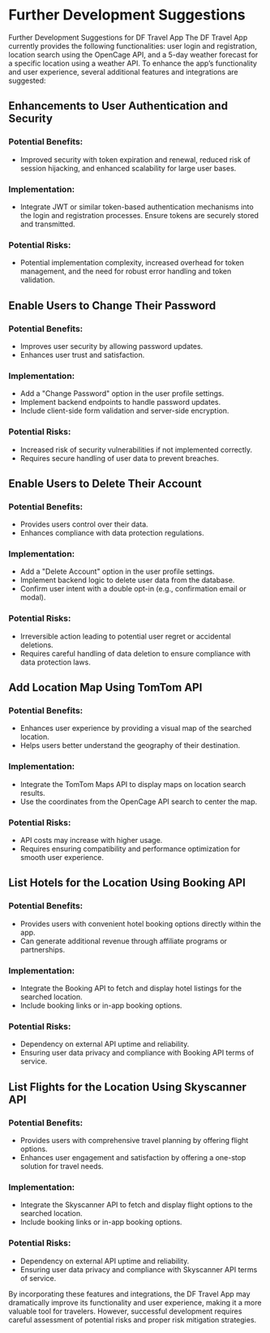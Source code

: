 # Further Development Suggestions

Further Development Suggestions for DF Travel App
The DF Travel App currently provides the following functionalities: user login and registration, location search using the OpenCage API, and a 5-day weather forecast for a specific location using a weather API. To enhance the app’s functionality and user experience, several additional features and integrations are suggested:

## Enhancements to User Authentication and Security

### Potential Benefits:

- Improved security with token expiration and renewal, reduced risk of session hijacking, and enhanced scalability for large user bases.

### Implementation:

- Integrate JWT or similar token-based authentication mechanisms into the login and registration processes. Ensure tokens are securely stored and transmitted.

### Potential Risks:

- Potential implementation complexity, increased overhead for token management, and the need for robust error handling and token validation.

## Enable Users to Change Their Password

### Potential Benefits:

- Improves user security by allowing password updates.
- Enhances user trust and satisfaction.

### Implementation:

- Add a "Change Password" option in the user profile settings.
- Implement backend endpoints to handle password updates.
- Include client-side form validation and server-side encryption.

### Potential Risks:

- Increased risk of security vulnerabilities if not implemented correctly.
- Requires secure handling of user data to prevent breaches.

## Enable Users to Delete Their Account

### Potential Benefits:

- Provides users control over their data.
- Enhances compliance with data protection regulations.

### Implementation:

- Add a "Delete Account" option in the user profile settings.
- Implement backend logic to delete user data from the database.
- Confirm user intent with a double opt-in (e.g., confirmation email or modal).

### Potential Risks:

- Irreversible action leading to potential user regret or accidental deletions.
- Requires careful handling of data deletion to ensure compliance with data protection laws.

## Add Location Map Using TomTom API

### Potential Benefits:

- Enhances user experience by providing a visual map of the searched location.
- Helps users better understand the geography of their destination.

### Implementation:

- Integrate the TomTom Maps API to display maps on location search results.
- Use the coordinates from the OpenCage API search to center the map.

### Potential Risks:

- API costs may increase with higher usage.
- Requires ensuring compatibility and performance optimization for smooth user experience.

## List Hotels for the Location Using Booking API

### Potential Benefits:

- Provides users with convenient hotel booking options directly within the app.
- Can generate additional revenue through affiliate programs or partnerships.

### Implementation:

- Integrate the Booking API to fetch and display hotel listings for the searched location.
- Include booking links or in-app booking options.

### Potential Risks:

- Dependency on external API uptime and reliability.
- Ensuring user data privacy and compliance with Booking API terms of service.

## List Flights for the Location Using Skyscanner API

### Potential Benefits:

- Provides users with comprehensive travel planning by offering flight options.
- Enhances user engagement and satisfaction by offering a one-stop solution for travel needs.

### Implementation:

- Integrate the Skyscanner API to fetch and display flight options to the searched location.
- Include booking links or in-app booking options.

### Potential Risks:

- Dependency on external API uptime and reliability.
- Ensuring user data privacy and compliance with Skyscanner API terms of service.

By incorporating these features and integrations, the DF Travel App may dramatically improve its functionality and user experience, making it a more valuable tool for travelers. However, successful development requires careful assessment of potential risks and proper risk mitigation strategies.
